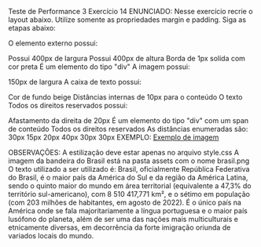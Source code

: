Teste de Performance 3
Exercício 14
ENUNCIADO:
Nesse exercício recrie o layout abaixo. Utilize somente as propriedades margin e padding. Siga as etapas abaixo:

O elemento externo possui:

Possui 400px de largura
Possui 400px de altura
Borda de 1px solída com cor preta
É um elemento do tipo "div"
A imagem possui:

150px de largura
A caixa de texto possui:

Cor de fundo beige
Distâncias internas de 10px para o conteúdo
O texto Todos os direitos reservados possui:

Afastamento da direita de 20px
É um elemento do tipo "div" com um span de conteúdo Todos os direitos reservados
As distâncias enumeradas são:
30px
15px
20px
40px
30px
30px
EXEMPLO:
[Exemplo de imagem](tp14.jpeg)

OBSERVAÇÕES:
A estilização deve estar apenas no arquivo style.css
A imagem da bandeira do Brasil está na pasta assets com o nome brasil.png
O texto utilizado a ser utilizado é:
Brasil, oficialmente República Federativa do Brasil, é o maior país da América do Sul e da região da América Latina, sendo o quinto maior do mundo em área territorial (equivalente a 47,3% do território sul-americano), com 8 510 417,771 km², e o sétimo em população (com 203 milhões de habitantes, em agosto de 2022). É o único país na América onde se fala majoritariamente a língua portuguesa e o maior país lusófono do planeta, além de ser uma das nações mais multiculturais e etnicamente diversas, em decorrência da forte imigração oriunda de variados locais do mundo.
